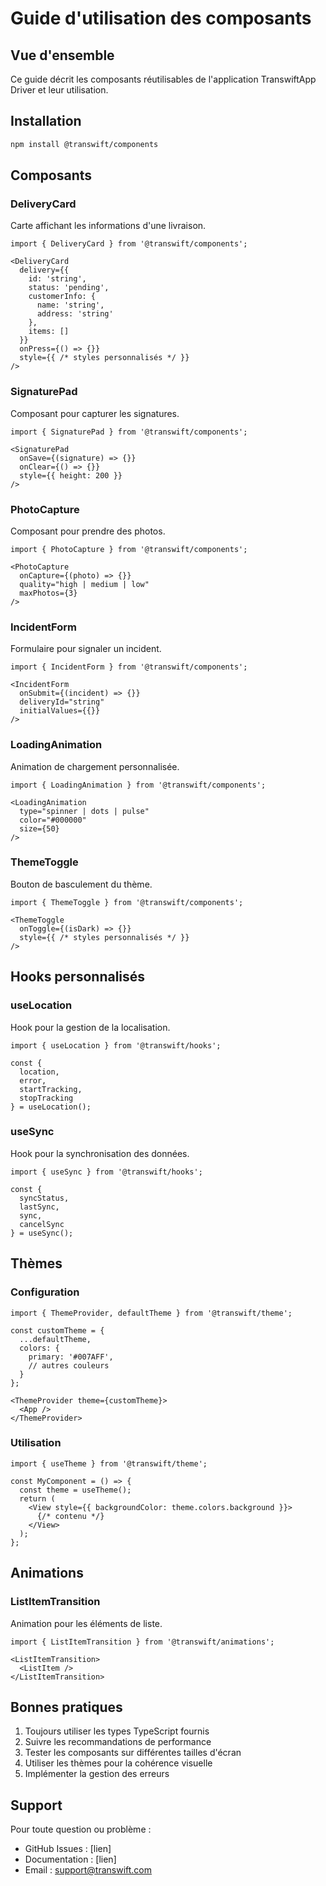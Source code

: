 # Guide d'utilisation des composants

## Vue d'ensemble
Ce guide décrit les composants réutilisables de l'application TranswiftApp Driver et leur utilisation.

## Installation
```bash
npm install @transwift/components
```

## Composants

### DeliveryCard
Carte affichant les informations d'une livraison.

```tsx
import { DeliveryCard } from '@transwift/components';

<DeliveryCard
  delivery={{
    id: 'string',
    status: 'pending',
    customerInfo: {
      name: 'string',
      address: 'string'
    },
    items: []
  }}
  onPress={() => {}}
  style={{ /* styles personnalisés */ }}
/>
```

### SignaturePad
Composant pour capturer les signatures.

```tsx
import { SignaturePad } from '@transwift/components';

<SignaturePad
  onSave={(signature) => {}}
  onClear={() => {}}
  style={{ height: 200 }}
/>
```

### PhotoCapture
Composant pour prendre des photos.

```tsx
import { PhotoCapture } from '@transwift/components';

<PhotoCapture
  onCapture={(photo) => {}}
  quality="high | medium | low"
  maxPhotos={3}
/>
```

### IncidentForm
Formulaire pour signaler un incident.

```tsx
import { IncidentForm } from '@transwift/components';

<IncidentForm
  onSubmit={(incident) => {}}
  deliveryId="string"
  initialValues={{}}
/>
```

### LoadingAnimation
Animation de chargement personnalisée.

```tsx
import { LoadingAnimation } from '@transwift/components';

<LoadingAnimation
  type="spinner | dots | pulse"
  color="#000000"
  size={50}
/>
```

### ThemeToggle
Bouton de basculement du thème.

```tsx
import { ThemeToggle } from '@transwift/components';

<ThemeToggle
  onToggle={(isDark) => {}}
  style={{ /* styles personnalisés */ }}
/>
```

## Hooks personnalisés

### useLocation
Hook pour la gestion de la localisation.

```tsx
import { useLocation } from '@transwift/hooks';

const {
  location,
  error,
  startTracking,
  stopTracking
} = useLocation();
```

### useSync
Hook pour la synchronisation des données.

```tsx
import { useSync } from '@transwift/hooks';

const {
  syncStatus,
  lastSync,
  sync,
  cancelSync
} = useSync();
```

## Thèmes

### Configuration
```tsx
import { ThemeProvider, defaultTheme } from '@transwift/theme';

const customTheme = {
  ...defaultTheme,
  colors: {
    primary: '#007AFF',
    // autres couleurs
  }
};

<ThemeProvider theme={customTheme}>
  <App />
</ThemeProvider>
```

### Utilisation
```tsx
import { useTheme } from '@transwift/theme';

const MyComponent = () => {
  const theme = useTheme();
  return (
    <View style={{ backgroundColor: theme.colors.background }}>
      {/* contenu */}
    </View>
  );
};
```

## Animations

### ListItemTransition
Animation pour les éléments de liste.

```tsx
import { ListItemTransition } from '@transwift/animations';

<ListItemTransition>
  <ListItem />
</ListItemTransition>
```

## Bonnes pratiques
1. Toujours utiliser les types TypeScript fournis
2. Suivre les recommandations de performance
3. Tester les composants sur différentes tailles d'écran
4. Utiliser les thèmes pour la cohérence visuelle
5. Implémenter la gestion des erreurs

## Support
Pour toute question ou problème :
- GitHub Issues : [lien]
- Documentation : [lien]
- Email : support@transwift.com
